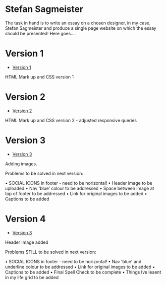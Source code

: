  Stefan Sagmeister
========================

The task in hand is to write an essay on a chosen designer, in my case, Stefan Sagmeister and produce a single page website on which the essay should be presented! Here goes....

Version 1
=================

+ [Version 1](https://barryrooney.github.io/sagmeister-2/sagmeister.html)

HTML Mark up and CSS version 1

Version 2
=================

+ [Version 2](https://barryrooney.github.io/sagmeister-2/sagmeister2.html)

HTML Mark up and CSS version 2 - adjusted responsive queries

Version 3
=================

+ [Version 3](https://barryrooney.github.io/sagmeister-2/sagmeister3.html)

Adding images.

Problems to be solved in next version:

• SOCIAL ICONS in footer - need to be horizontal!
• Header image to be uploaded
• Nav 'blue' colour to be addressed
• Space between image at top of footer to be addressed
• Link for original images to be added
• Captions to be added

Version 4
=================

+ [Version 3](https://barryrooney.github.io/sagmeister-2/sagmeister4.html)

Header Image added

Problems STILL to be solved in next version:

• SOCIAL ICONS in footer - need to be horizontal!
• Nav 'blue' and underline colour to be addressed
• Link for original images to be added
• Captions to be added
• Final Spell Check to be complete
• Things Ive leaent in my life grid to be added





